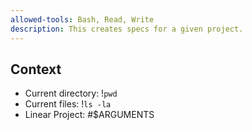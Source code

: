```yaml
---
allowed-tools: Bash, Read, Write
description: This creates specs for a given project.
---
```


## Context
- Current directory: !`pwd`
- Current files: !`ls -la`
- Linear Project: #$ARGUMENTS